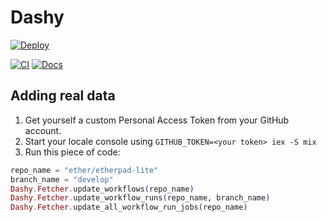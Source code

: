 # Dashy

[![Deploy](https://www.herokucdn.com/deploy/button.svg)](https://heroku.com/deploy?template=https://github.com/codegram/dashy)

[![CI](https://github.com/codegram/dashy/actions/workflows/ci.yml/badge.svg)](https://github.com/codegram/dashy/actions/workflows/ci.yml) [![Docs](https://github.com/codegram/dashy/actions/workflows/docs.yml/badge.svg)](https://codegram.github.io/dashy)

## Adding real data

1. Get yourself a custom Personal Access Token from your GitHub account.
2. Start your locale console using `GITHUB_TOKEN=<your token> iex -S mix`
3. Run this piece of code:

```elixir
repo_name = "ether/etherpad-lite"
branch_name = "develop"
Dashy.Fetcher.update_workflows(repo_name)
Dashy.Fetcher.update_workflow_runs(repo_name, branch_name)
Dashy.Fetcher.update_all_workflow_run_jobs(repo_name)
```